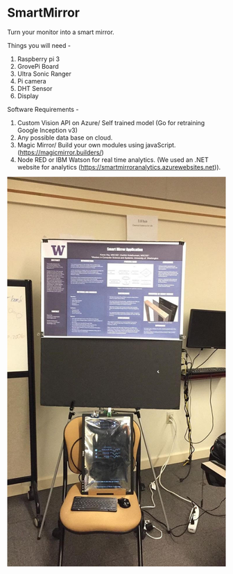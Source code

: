 # SmartMirror
Turn your monitor into a smart mirror.

Things you will need - 
1) Raspberry pi 3
2) GrovePi Board
4) Ultra Sonic Ranger
5) Pi camera
6) DHT Sensor
7) Display


Software Requirements - 
1) Custom Vision API on Azure/ Self trained model (Go for retraining Google Inception v3)
2) Any possible data base on cloud.
3) Magic Mirror/ Build your own modules using javaScript.(https://magicmirror.builders/)
4) Node RED or IBM Watson for real time analytics. (We used an .NET website for analytics (https://smartmirroranalytics.azurewebsites.net)).




![alt text](https://github.com/karthikkolathumani/SmartMirror/blob/master/SmartMirror.jpg)
